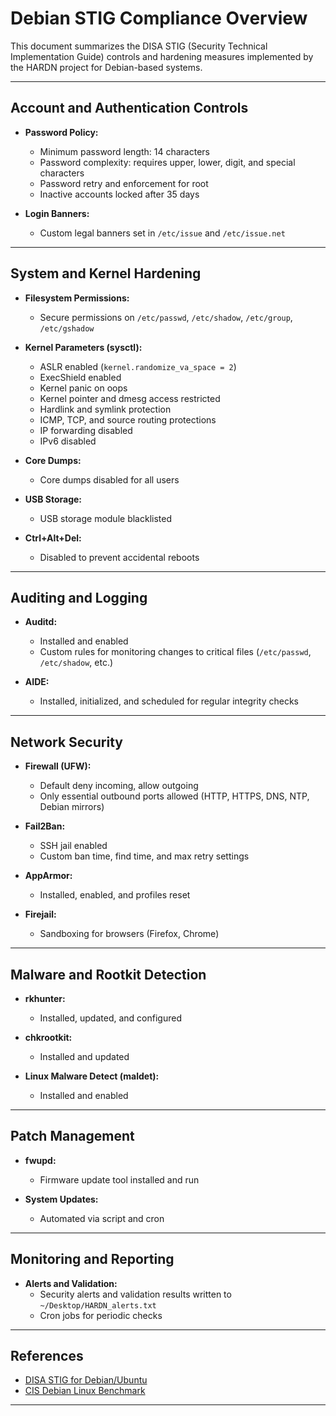 # Debian STIG Compliance Overview

This document summarizes the DISA STIG (Security Technical Implementation Guide) controls and hardening measures implemented by the HARDN project for Debian-based systems.

---

## Account and Authentication Controls

- **Password Policy:**  
  - Minimum password length: 14 characters  
  - Password complexity: requires upper, lower, digit, and special characters  
  - Password retry and enforcement for root  
  - Inactive accounts locked after 35 days

- **Login Banners:**  
  - Custom legal banners set in `/etc/issue` and `/etc/issue.net`

---

## System and Kernel Hardening

- **Filesystem Permissions:**  
  - Secure permissions on `/etc/passwd`, `/etc/shadow`, `/etc/group`, `/etc/gshadow`

- **Kernel Parameters (sysctl):**  
  - ASLR enabled (`kernel.randomize_va_space = 2`)
  - ExecShield enabled
  - Kernel panic on oops
  - Kernel pointer and dmesg access restricted
  - Hardlink and symlink protection
  - ICMP, TCP, and source routing protections
  - IP forwarding disabled
  - IPv6 disabled

- **Core Dumps:**  
  - Core dumps disabled for all users

- **USB Storage:**  
  - USB storage module blacklisted

- **Ctrl+Alt+Del:**  
  - Disabled to prevent accidental reboots

---

## Auditing and Logging

- **Auditd:**  
  - Installed and enabled
  - Custom rules for monitoring changes to critical files (`/etc/passwd`, `/etc/shadow`, etc.)

- **AIDE:**  
  - Installed, initialized, and scheduled for regular integrity checks

---

## Network Security

- **Firewall (UFW):**  
  - Default deny incoming, allow outgoing  
  - Only essential outbound ports allowed (HTTP, HTTPS, DNS, NTP, Debian mirrors)

- **Fail2Ban:**  
  - SSH jail enabled  
  - Custom ban time, find time, and max retry settings

- **AppArmor:**  
  - Installed, enabled, and profiles reset

- **Firejail:**  
  - Sandboxing for browsers (Firefox, Chrome)

---

## Malware and Rootkit Detection

- **rkhunter:**  
  - Installed, updated, and configured

- **chkrootkit:**  
  - Installed and updated

- **Linux Malware Detect (maldet):**  
  - Installed and enabled

---

## Patch Management

- **fwupd:**  
  - Firmware update tool installed and run

- **System Updates:**  
  - Automated via script and cron

---

## Monitoring and Reporting

- **Alerts and Validation:**  
  - Security alerts and validation results written to `~/Desktop/HARDN_alerts.txt`
  - Cron jobs for periodic checks

---

## References

- [DISA STIG for Debian/Ubuntu](https://public.cyber.mil/stigs/downloads/)
- [CIS Debian Linux Benchmark](https://www.cisecurity.org/benchmark/debian_linux)

---
